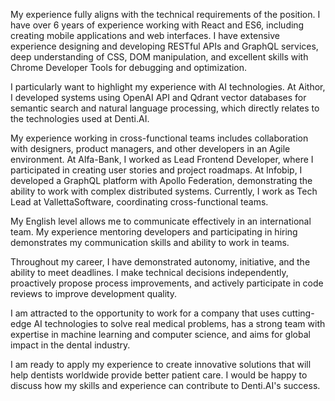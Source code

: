 
My experience fully aligns with the technical requirements of the position. I have over 6 years of experience working with React and ES6, including creating mobile applications and web interfaces. I have extensive experience designing and developing RESTful APIs and GraphQL services, deep understanding of CSS, DOM manipulation, and excellent skills with Chrome Developer Tools for debugging and optimization.

I particularly want to highlight my experience with AI technologies. At Aithor, I developed systems using OpenAI API and Qdrant vector databases for semantic search and natural language processing, which directly relates to the technologies used at Denti.AI.

My experience working in cross-functional teams includes collaboration with designers, product managers, and other developers in an Agile environment. At Alfa-Bank, I worked as Lead Frontend Developer, where I participated in creating user stories and project roadmaps. At Infobip, I developed a GraphQL platform with Apollo Federation, demonstrating the ability to work with complex distributed systems. Currently, I work as Tech Lead at VallettaSoftware, coordinating cross-functional teams.

My English level allows me to communicate effectively in an international team. My experience mentoring developers and participating in hiring demonstrates my communication skills and ability to work in teams.

Throughout my career, I have demonstrated autonomy, initiative, and the ability to meet deadlines. I make technical decisions independently, proactively propose process improvements, and actively participate in code reviews to improve development quality.

I am attracted to the opportunity to work for a company that uses cutting-edge AI technologies to solve real medical problems, has a strong team with expertise in machine learning and computer science, and aims for global impact in the dental industry.

I am ready to apply my experience to create innovative solutions that will help dentists worldwide provide better patient care. I would be happy to discuss how my skills and experience can contribute to Denti.AI's success.
